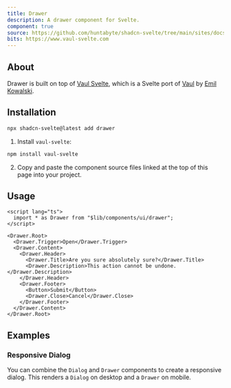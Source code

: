 ```yaml
---
title: Drawer
description: A drawer component for Svelte.
component: true
source: https://github.com/huntabyte/shadcn-svelte/tree/main/sites/docs/src/lib/registry/default/ui/drawer
bits: https://www.vaul-svelte.com
---
```


<script>
    import { ComponentPreview, ManualInstall } from '$lib/components/docs'
</script>

<ComponentPreview name="drawer-demo">

<div />

</ComponentPreview>

## About

Drawer is built on top of [Vaul Svelte](https://vaul-svelte.com), which is a Svelte port of [Vaul](https://vaul.emilkowal.ski) by [Emil Kowalski](https://twitter.com/emilkowalski_).

## Installation

```bash
npx shadcn-svelte@latest add drawer
```

<ManualInstall>

1. Install `vaul-svelte`:

```bash
npm install vaul-svelte
```

2. Copy and paste the component source files linked at the top of this page into your project.

</ManualInstall>

## Usage

```svelte
<script lang="ts">
  import * as Drawer from "$lib/components/ui/drawer";
</script>

<Drawer.Root>
  <Drawer.Trigger>Open</Drawer.Trigger>
  <Drawer.Content>
    <Drawer.Header>
      <Drawer.Title>Are you sure absolutely sure?</Drawer.Title>
      <Drawer.Description>This action cannot be undone.</Drawer.Description>
    </Drawer.Header>
    <Drawer.Footer>
      <Button>Submit</Button>
      <Drawer.Close>Cancel</Drawer.Close>
    </Drawer.Footer>
  </Drawer.Content>
</Drawer.Root>
```

## Examples

### Responsive Dialog

You can combine the `Dialog` and `Drawer` components to create a responsive dialog. This renders a `Dialog` on desktop and a `Drawer` on mobile.

<ComponentPreview name="drawer-dialog">

<div />

</ComponentPreview>
